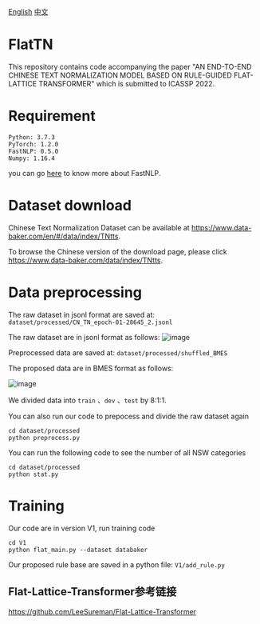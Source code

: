 [English](#Requirement)
[中文](#运行环境)

# FlatTN
This repository contains code accompanying the paper "AN END-TO-END CHINESE TEXT NORMALIZATION MODEL BASED ON RULE-GUIDED FLAT-LATTICE TRANSFORMER" which is submitted to ICASSP 2022.

# Requirement

```
Python: 3.7.3
PyTorch: 1.2.0
FastNLP: 0.5.0
Numpy: 1.16.4
```
you can go [here](https://fastnlp.readthedocs.io/zh/latest/) to know more about FastNLP.

# Dataset download
Chinese Text Normalization Dataset can be available at https://www.data-baker.com/en/#/data/index/TNtts.

To browse the Chinese version of the download page, please click https://www.data-baker.com/data/index/TNtts.

# Data preprocessing

The raw dataset in jsonl format are saved at:
`dataset/processed/CN_TN_epoch-01-28645_2.jsonl`

The raw dataset are in jsonl format as follows:
![image](https://user-images.githubusercontent.com/38463365/148810299-0dc3acb9-545a-480f-b795-65e034fae29d.png)

Preprocessed data are saved at:
`dataset/processed/shuffled_BMES`

The proposed data are in BMES format as follows:

  ![image](https://user-images.githubusercontent.com/38463365/148811758-49f739b5-7e46-4870-b50c-5cdf7e5d0e3d.png)

We divided data into `train` 、`dev` 、`test` by 8:1:1.

You can also run our code to prepocess and divide the raw dataset again
```
cd dataset/processed
python preprocess.py
```

You can run the following code to see the number of all NSW categories 
```
cd dataset/processed
python stat.py
```

# Training
Our code are in version V1, run training code
```
cd V1
python flat_main.py --dataset databaker
```
Our proposed rule base are saved in a python file:
`V1/add_rule.py`

## Flat-Lattice-Transformer参考链接

https://github.com/LeeSureman/Flat-Lattice-Transformer
